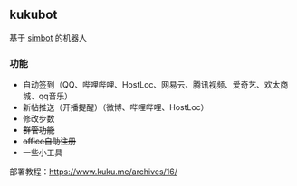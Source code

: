 ## kukubot
基于 [simbot](https://github.com/ForteScarlet/simpler-robot) 的机器人

### 功能
* 自动签到（QQ、哔哩哔哩、HostLoc、网易云、腾讯视频、爱奇艺、欢太商城、qq音乐）
* 新帖推送（开播提醒）（微博、哔哩哔哩、HostLoc）
* 修改步数
* ~~群管功能~~
* ~~office自助注册~~
* 一些小工具


部署教程：https://www.kuku.me/archives/16/